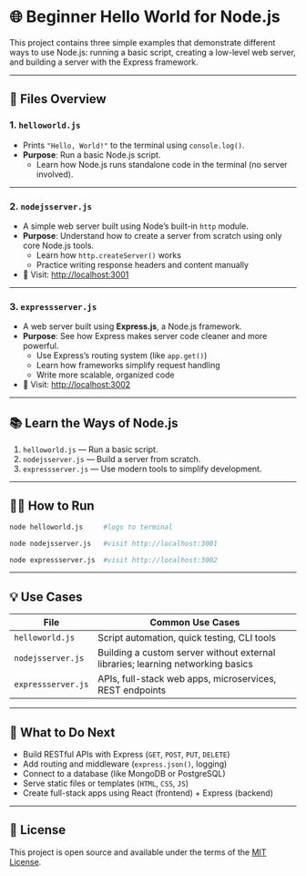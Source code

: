 # 🌐 Beginner Hello World for Node.js 

This project contains three simple examples that demonstrate different ways to use Node.js: running a basic script, creating a low-level web server, and building a server with the Express framework.

---

## 📁 Files Overview

### 1. `helloworld.js`
- Prints `"Hello, World!"` to the terminal using `console.log()`.
- **Purpose**: Run a basic Node.js script.
    - Learn how Node.js runs standalone code in the terminal (no server involved).

---

### 2. `nodejsserver.js`
- A simple web server built using Node’s built-in `http` module.
- **Purpose**: Understand how to create a server from scratch using only core Node.js tools.
    - Learn how `http.createServer()` works
    - Practice writing response headers and content manually
- 📍 Visit: [http://localhost:3001](http://localhost:3001)

---

### 3. `expressserver.js`
- A web server built using **Express.js**, a Node.js framework.
- **Purpose**: See how Express makes server code cleaner and more powerful.
    - Use Express’s routing system (like `app.get()`)
    - Learn how frameworks simplify request handling
    - Write more scalable, organized code
- 📍 Visit: [http://localhost:3002](http://localhost:3002)

---

## 📚 Learn the Ways of Node.js

1. `helloworld.js` — Run a basic script.
2. `nodejsserver.js` — Build a server from scratch.
3. `expressserver.js` — Use modern tools to simplify development.

---

## 🏃‍♀️ How to Run

```bash
node helloworld.js     #logs to terminal

node nodejsserver.js   #visit http://localhost:3001

node expressserver.js  #visit http://localhost:3002
```
---

## 💡 Use Cases

| File              | Common Use Cases                                                                 |
|-------------------|----------------------------------------------------------------------------------|
| `helloworld.js`   | Script automation, quick testing, CLI tools                                      |
| `nodejsserver.js` | Building a custom server without external libraries; learning networking basics  |
| `expressserver.js`| APIs, full-stack web apps, microservices, REST endpoints  

---

## 🚀 What to Do Next

- Build RESTful APIs with Express (`GET`, `POST`, `PUT`, `DELETE`)
- Add routing and middleware (`express.json()`, logging)
- Connect to a database (like MongoDB or PostgreSQL)
- Serve static files or templates (`HTML`, `CSS`, `JS`)
- Create full-stack apps using React (frontend) + Express (backend)

---

## 📄 License

This project is open source and available under the terms of the [MIT License](LICENSE.txt).
